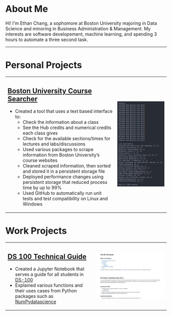 # About Me
Hi! I'm Ethan Chang, a sophomore at Boston University majoring in Data Science and minoring in Business Administration & Management. My interests are software developement, machine learning, and spending 3 hours to automate a three second task.

---
# Personal Projects

<table>
  <tr>
    <td>
      <a href="https://github.com/ethanc-ec/ScheduleHub"><h2>Boston University Course Searcher</h2></a>
      <ul>
        <li>Created a tool that uses a text based interface to:<ul>
          <li>Check the information about a class</li>
          <li>See the Hub credits and numerical credits each class gives</li>
          <li>Check for the available sections/times for lectures and labs/discussions</li>
        </ul</li>
        <li>Used various packages to scrape information from Boston University’s course websites</li>
        <li>Cleaned scraped information, then sorted and stored it in a persistent storage file</li>
        <li>Deployed performance changes using persistent storage that reduced process time by up to 99%</li>
        <li>Used GitHub to automatically run unit tests and test compatibility on Linux and Windows</li>
      </ul>
    </td>
    <td>
      <img src="assets/img/schedulehub.png">
    </td>
  </tr>
</table>

# Work Projects
<table>
  <tr>
    <td>
      <a href="https://github.com/langdon/ds-100/tree/cethan-ec_file_jupyter-draft"><h2>DS 100 Technical Guide</h2></a>
      <ul>
        <li>Created a Jupyter Notebook that serves a guide for all students in <a href="https://www.bu.edu/academics/cds/courses/cds-ds-100/">DS-100</a></li>
        <li>Explained various functions and their uses cases from Python packages such as <a href="https://numpy.org/">NumPy</a><a href="http://data8.org/zero-to-data-8/datascience.html">datascience</a></li>
      </ul>
    </td>
    <td>
      <img src="assets/img/ds-100_guide.png">
    </td>
  </tr>
</table>
